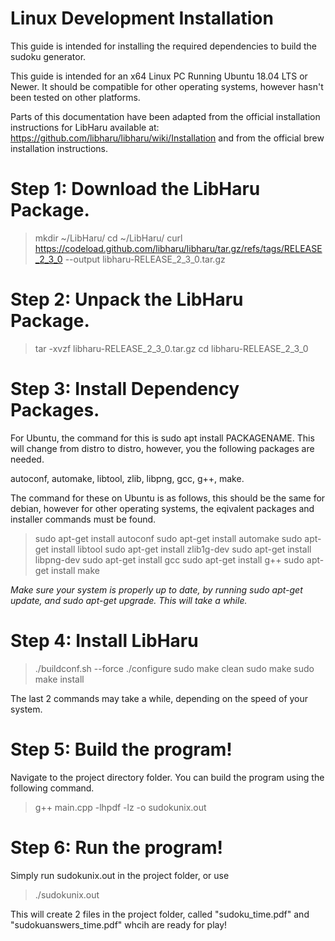 # Linux Development Installation

This guide is intended for installing the required dependencies to build the sudoku generator.

This guide is intended for an x64 Linux PC Running Ubuntu 18.04 LTS or Newer. It should be compatible for other operating systems, however hasn't been tested on other platforms.

Parts of this documentation have been adapted from the official installation instructions for LibHaru available at: https://github.com/libharu/libharu/wiki/Installation and from the official brew installation instructions.

# Step 1: Download the LibHaru Package.

> mkdir ~/LibHaru/
> cd ~/LibHaru/
> curl https://codeload.github.com/libharu/libharu/tar.gz/refs/tags/RELEASE_2_3_0 --output libharu-RELEASE_2_3_0.tar.gz

# Step 2: Unpack the LibHaru Package.

> tar -xvzf libharu-RELEASE_2_3_0.tar.gz
> cd libharu-RELEASE_2_3_0

# Step 3: Install Dependency Packages.

For Ubuntu, the command for this is sudo apt install PACKAGENAME. This will change from distro to distro, however, you the following packages are needed.

autoconf, automake, libtool, zlib, libpng, gcc, g++, make.

The command for these on Ubuntu is as follows, this should be the same for debian, however for other operating systems, the eqivalent packages and installer commands must be found.

> sudo apt-get install autoconf
> sudo apt-get install automake
> sudo apt-get install libtool
> sudo apt-get install zlib1g-dev
> sudo apt-get install libpng-dev
> sudo apt-get install gcc
> sudo apt-get install g++
> sudo apt-get install make

*Make sure your system is properly up to date, by running sudo apt-get update, and sudo apt-get upgrade. This will take a while.*

# Step 4: Install LibHaru

> ./buildconf.sh --force
> ./configure
> sudo make clean
> sudo make
> sudo make install

The last 2 commands may take a while, depending on the speed of your system.

# Step 5: Build the program!

Navigate to the project directory folder. You can build the program using the following command.

> g++ main.cpp -lhpdf -lz -o sudokunix.out

# Step 6: Run the program!

Simply run sudokunix.out in the project folder, or use

> ./sudokunix.out

This will create 2 files in the project folder, called "sudoku_time.pdf" and "sudokuanswers_time.pdf" whcih are ready for play!